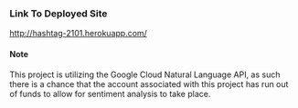 ### Link To Deployed Site
http://hashtag-2101.herokuapp.com/

#### Note
This project is utilizing the Google Cloud Natural Language API, as such there is a chance that the account associated with this project has run out of funds to allow for sentiment analysis to take place.
